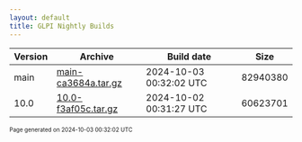 ```yaml
---
layout: default
title: GLPI Nightly Builds
---
```


Version|Archive|Build date|Size
---|---|---|---
main|[main-ca3684a.tar.gz](main-ca3684a.tar.gz)|2024-10-03 00:32:02 UTC|82940380
10.0|[10.0-f3af05c.tar.gz](10.0-f3af05c.tar.gz)|2024-10-02 00:31:27 UTC|60623701

<font size="1">Page generated on 2024-10-03 00:32:02 UTC</font>
